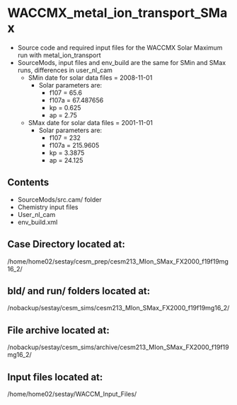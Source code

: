 # WACCMX_metal_ion_transport_SMax
- Source code and required input files for the WACCMX Solar Maximum run with metal_ion_transport
- SourceMods, input files and env_build are the same for SMin and SMax runs, differences in user_nl_cam 
  - SMin date for solar data files = 2008-11-01
    - Solar parameters are:
      - f107 = 65.6
      - f107a = 67.487656
      - kp = 0.625
      - ap = 2.75
  - SMax date for solar data files = 2001-11-01
    - Solar parameters are:
      - f107 = 232
      - f107a = 215.9605
      - kp = 3.3875
      - ap = 24.125
                   
## Contents
- SourceMods/src.cam/ folder
- Chemistry input files
- User_nl_cam
- env_build.xml

## Case Directory located at:
/home/home02/sestay/cesm_prep/cesm213_MIon_SMax_FX2000_f19f19mg16_2/

## bld/ and run/ folders located at:
/nobackup/sestay/cesm_sims/cesm213_MIon_SMax_FX2000_f19f19mg16_2/

## File archive located at:
/nobackup/sestay/cesm_sims/archive/cesm213_MIon_SMax_FX2000_f19f19mg16_2/

## Input files located at:
/home/home02/sestay/WACCM_Input_Files/
